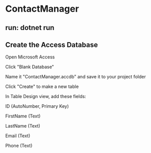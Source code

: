 # ContactManager

## run: dotnet run

## Create the Access Database
Open Microsoft Access

Click "Blank Database"

Name it "ContactManager.accdb" and save it to your project folder

Click "Create" to make a new table

In Table Design view, add these fields:

ID (AutoNumber, Primary Key)

FirstName (Text)

LastName (Text)

Email (Text)

Phone (Text)
